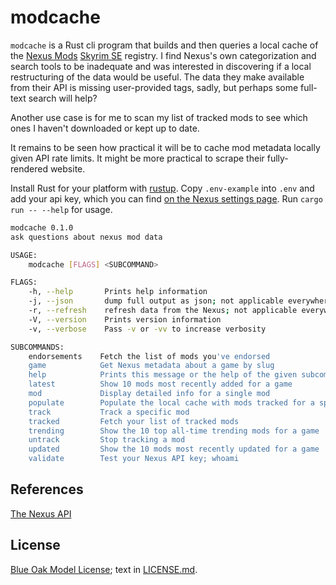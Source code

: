 # modcache

`modcache` is a Rust cli program that builds and then queries a local cache of the [Nexus Mods](https://www.nexusmods.com) [Skyrim SE](https://www.nexusmods.com/skyrimspecialedition) registry. I find Nexus's own categorization and search tools to be inadequate and was interested in discovering if a local restructuring of the data would be useful. The data they make available from their API is missing user-provided tags, sadly, but perhaps some full-text search will help?

Another use case is for me to scan my list of tracked mods to see which ones I haven't downloaded or kept up to date.

It remains to be seen how practical it will be to cache mod metadata locally given API rate limits. It might be more practical to scrape their fully-rendered website.

Install Rust for your platform with [rustup](https://rustup.rs). Copy `.env-example` into `.env` and add your api key, which you can find [on the Nexus settings page](https://www.nexusmods.com/users/myaccount?tab=api). Run `cargo run -- --help` for usage.

```sh
modcache 0.1.0
ask questions about nexus mod data

USAGE:
    modcache [FLAGS] <SUBCOMMAND>

FLAGS:
    -h, --help       Prints help information
    -j, --json       dump full output as json; not applicable everywhere
    -r, --refresh    refresh data from the Nexus; not applicable everywhere
    -V, --version    Prints version information
    -v, --verbose    Pass -v or -vv to increase verbosity

SUBCOMMANDS:
    endorsements    Fetch the list of mods you've endorsed
    game            Get Nexus metadata about a game by slug
    help            Prints this message or the help of the given subcommand(s)
    latest          Show 10 mods most recently added for a game
    mod             Display detailed info for a single mod
    populate        Populate the local cache with mods tracked for a specific game
    track           Track a specific mod
    tracked         Fetch your list of tracked mods
    trending        Show the 10 top all-time trending mods for a game
    untrack         Stop tracking a mod
    updated         Show the 10 mods most recently updated for a game
    validate        Test your Nexus API key; whoami
```

## References

[The Nexus API](https://app.swaggerhub.com/apis-docs/NexusMods/nexus-mods_public_api_params_in_form_data/1.0#/)

## License

[Blue Oak Model License](https://blueoakcouncil.org/license/1.0.0); text in [LICENSE.md](./LICENSE.md).
